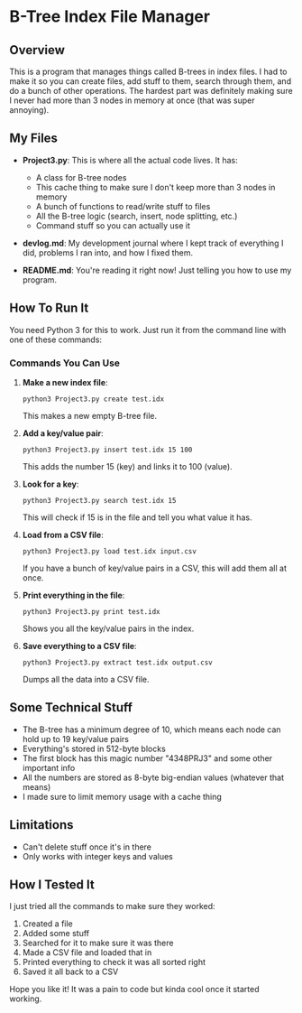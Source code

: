 # B-Tree Index File Manager

## Overview
This is a program that manages things called B-trees in index files. I had to make it so you can create files, add stuff to them, search through them, and do a bunch of other operations. The hardest part was definitely making sure I never had more than 3 nodes in memory at once (that was super annoying).

## My Files

- **Project3.py**: This is where all the actual code lives. It has:
  - A class for B-tree nodes 
  - This cache thing to make sure I don't keep more than 3 nodes in memory
  - A bunch of functions to read/write stuff to files
  - All the B-tree logic (search, insert, node splitting, etc.)
  - Command stuff so you can actually use it

- **devlog.md**: My development journal where I kept track of everything I did, problems I ran into, and how I fixed them.

- **README.md**: You're reading it right now! Just telling you how to use my program.

## How To Run It

You need Python 3 for this to work. Just run it from the command line with one of these commands:

### Commands You Can Use

1. **Make a new index file**:
   ```
   python3 Project3.py create test.idx
   ```
   This makes a new empty B-tree file.

2. **Add a key/value pair**:
   ```
   python3 Project3.py insert test.idx 15 100
   ```
   This adds the number 15 (key) and links it to 100 (value).

3. **Look for a key**:
   ```
   python3 Project3.py search test.idx 15
   ```
   This will check if 15 is in the file and tell you what value it has.

4. **Load from a CSV file**:
   ```
   python3 Project3.py load test.idx input.csv
   ```
   If you have a bunch of key/value pairs in a CSV, this will add them all at once.

5. **Print everything in the file**:
   ```
   python3 Project3.py print test.idx
   ```
   Shows you all the key/value pairs in the index.

6. **Save everything to a CSV file**:
   ```
   python3 Project3.py extract test.idx output.csv
   ```
   Dumps all the data into a CSV file.

## Some Technical Stuff

- The B-tree has a minimum degree of 10, which means each node can hold up to 19 key/value pairs
- Everything's stored in 512-byte blocks
- The first block has this magic number "4348PRJ3" and some other important info
- All the numbers are stored as 8-byte big-endian values (whatever that means)
- I made sure to limit memory usage with a cache thing

## Limitations

- Can't delete stuff once it's in there
- Only works with integer keys and values

## How I Tested It

I just tried all the commands to make sure they worked:
1. Created a file
2. Added some stuff
3. Searched for it to make sure it was there
4. Made a CSV file and loaded that in
5. Printed everything to check it was all sorted right
6. Saved it all back to a CSV

Hope you like it! It was a pain to code but kinda cool once it started working.